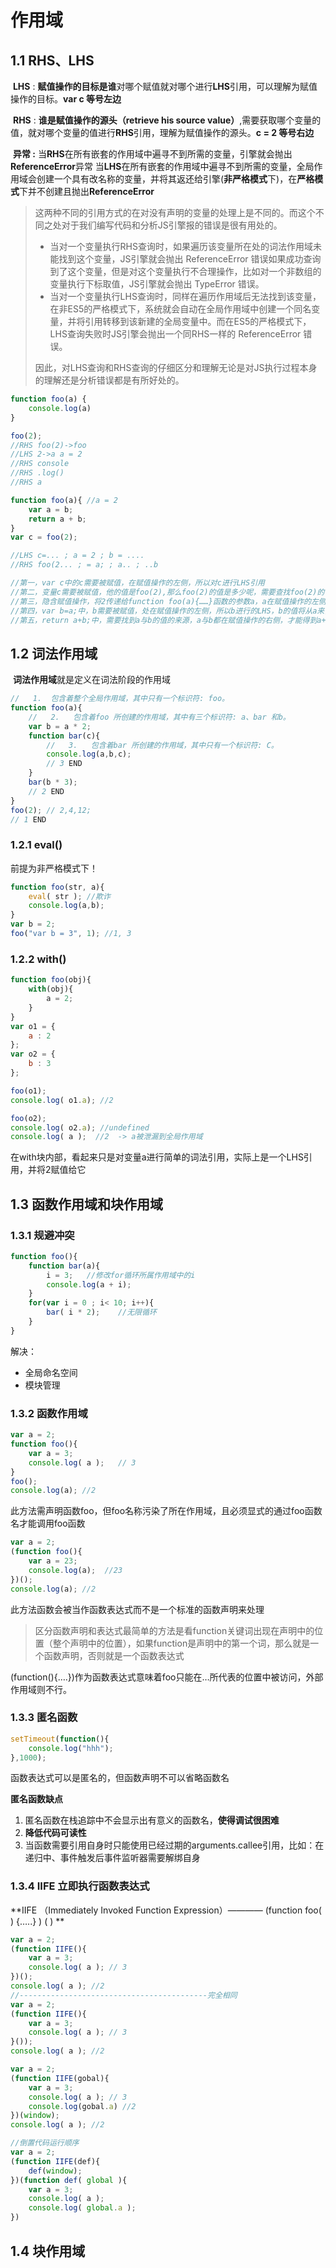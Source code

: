 # 作用域

##  	1.1 RHS、LHS

​	**LHS** : **赋值操作的目标是谁**对哪个赋值就对哪个进行**LHS**引用，可以理解为赋值操作的目标。**var c 等号左边**

​	**RHS** : **谁是赋值操作的源头（retrieve his source value）**,需要获取哪个变量的值，就对哪个变量的值进行**RHS**引用，理解为赋值操作的源头。**c = 2 等号右边**

​	**异常 :** 当**RHS**在所有嵌套的作用域中遍寻不到所需的变量，引擎就会抛出**ReferenceError**异常
                  当**LHS**在所有嵌套的作用域中遍寻不到所需的变量，全局作用域会创建一个具有改名称的变量，并将其返还给引擎(**非严格模式**下)，在**严格模式**下并不创建且抛出**ReferenceError**

> ​	这两种不同的引用方式的在对没有声明的变量的处理上是不同的。而这个不同之处对于我们编写代码和分析JS引擎报的错误是很有用处的。
>
> - 当对一个变量执行RHS查询时，如果遍历该变量所在处的词法作用域未能找到这个变量，JS引擎就会抛出 ReferenceError 错误如果成功查询到了这个变量，但是对这个变量执行不合理操作，比如对一个非数组的变量执行下标取值，JS引擎就会抛出 TypeError 错误。
> - 当对一个变量执行LHS查询时，同样在遍历作用域后无法找到该变量，在非ES5的严格模式下，系统就会自动在全局作用域中创建一个同名变量，并将引用转移到该新建的全局变量中。而在ES5的严格模式下，LHS查询失败时JS引擎会抛出一个同RHS一样的 ReferenceError 错误。
>
> 因此，对LHS查询和RHS查询的仔细区分和理解无论是对JS执行过程本身的理解还是分析错误都是有所好处的。
>

``` js
function foo(a) { 
    console.log(a)
}

foo(2);
//RHS foo(2)->foo
//LHS 2->a a = 2
//RHS console
//RHS .log()
//RHS a

function foo(a){ //a = 2
    var a = b;
    return a + b;
}
var c = foo(2);

//LHS c=... ; a = 2 ; b = ....
//RHS foo(2... ; = a; ; a.. ; ..b

//第一，var c中的c需要被赋值，在赋值操作的左侧，所以对c进行LHS引用
//第二，变量c需要被赋值，他的值是foo(2),那么foo(2)的值是多少呢，需要查找foo(2)的值，在赋值操作的右侧，所以对foo(2)进行RHS引用
//第三，隐含赋值操作，将2传递给function foo(a){……}函数的参数a，a在赋值操作的左侧，对a进行LHS引用
//第四，var b=a;中，b需要被赋值，处在赋值操作的左侧，所以b进行的LHS，b的值将从a来，那么右侧的a的值从何而来呢？这就需要对赋值操作右侧的a进行RHS。
//第五，return a+b;中，需要找到a与b的值的来源，a与b都在赋值操作的右侧，才能得到a+b的值，所以对a与b都是进行RHS引用。
```

## 1.2 词法作用域

​	**词法作用域**就是定义在词法阶段的作用域

``` js
//   1.  包含着整个全局作用域，其中只有一个标识符: foo。
function foo(a){
    //   2.   包含着foo 所创建的作用域，其中有三个标识符: a、bar 和b。
    var b = a * 2;
    function bar(c){
        //   3.   包含着bar 所创建的作用域，其中只有一个标识符: C。
        console.log(a,b,c);
        // 3 END
    }
    bar(b * 3);
    // 2 END
}
foo(2); // 2,4,12;
// 1 END
```

### 1.2.1 eval()

前提为非严格模式下！

``` js
function foo(str, a){
    eval( str ); //欺诈
    console.log(a,b);
}
var b = 2;
foo("var b = 3", 1); //1, 3
```

### 1.2.2 with()

``` js
function foo(obj){
    with(obj){
        a = 2;
    }
}
var o1 = {
    a : 2
};
var o2 = {
    b : 3
};

foo(o1);
console.log( o1.a); //2

foo(o2);
console.log( o2.a); //undefined
console.log( a );  //2  -> a被泄漏到全局作用域
```

​	在with块内部，看起来只是对变量a进行简单的词法引用，实际上是一个LHS引用，并将2赋值给它

## 1.3 函数作用域和块作用域

### 1.3.1 规避冲突

``` js
function foo(){
    function bar(a){
        i = 3;   //修改for循环所属作用域中的i
        console.log(a + i);
    }
    for(var i = 0 ; i< 10; i++){
        bar( i * 2);    //无限循环
    }
}
```

解决：

- 全局命名空间
- 模块管理

### 1.3.2 函数作用域

``` js
var a = 2;
function foo(){
    var a = 3;
    console.log( a );   // 3
}
foo();
console.log(a); //2
```

此方法需声明函数foo，但foo名称污染了所在作用域，且必须显式的通过foo函数名才能调用foo函数

``` js
var a = 2;
(function foo(){
    var a = 23;
    console.log(a);  //23
})();
console.log(a); //2
```

此方法函数会被当作函数表达式而不是一个标准的函数声明来处理

> 区分函数声明和表达式最简单的方法是看function关键词出现在声明中的位置（整个声明中的位置），如果function是声明中的第一个词，那么就是一个函数声明，否则就是一个函数表达式

(function(){….})作为函数表达式意味着foo只能在…所代表的位置中被访问，外部作用域则不行。

### 	1.3.3 匿名函数

``` js
setTimeout(function(){
    console.log("hhh");
},1000);
```

函数表达式可以是匿名的，但函数声明不可以省略函数名

**匿名函数缺点**

1. 匿名函数在栈追踪中不会显示出有意义的函数名，**使得调试很困难**
2. **降低代码可读性**
3. 当函数需要引用自身时只能使用已经过期的arguments.callee引用，比如：在递归中、事件触发后事件监听器需要解绑自身

### 1.3.4 IIFE 立即执行函数表达式

**IIFE （Immediately Invoked Function Expression）————    (function foo( ) {…..} ) ( )  **

``` js
var a = 2;
(function IIFE(){
    var a = 3;
    console.log( a ); // 3
})();
console.log( a ); //2
//------------------------------------------完全相同
var a = 2;
(function IIFE(){
    var a = 3;
    console.log( a ); // 3
}());
console.log( a ); //2

var a = 2;
(function IIFE(gobal){
    var a = 3;
    console.log( a ); // 3
    console.log(gobal.a) //2
})(window);
console.log( a ); //2

//倒置代码运行顺序
var a = 2;
(function IIFE(def){
    def(window);
})(function def( global ){
    var a = 3;
    console.log( a );
    console.log( global.a );
})
```

## 1.4 块作用域

